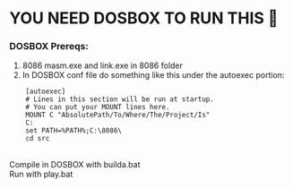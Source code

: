 # YOU NEED DOSBOX TO RUN THIS 🎈

### DOSBOX Prereqs: <br>
1. 8086 masm.exe and link.exe in 8086 folder <br>
2. In DOSBOX conf file do something like this under the autoexec portion: <br>
  ``` 
      [autoexec]
      # Lines in this section will be run at startup.
      # You can put your MOUNT lines here.
      MOUNT C "AbsolutePath/To/Where/The/Project/Is"
      C:
      set PATH=%PATH%;C:\8086\
      cd src
   ```
   <br>
Compile in DOSBOX with builda.bat <br>
Run with play.bat
